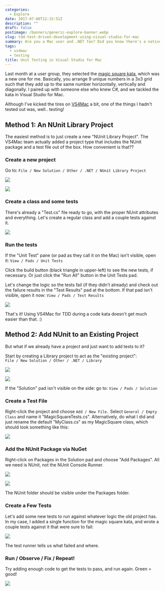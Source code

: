 ```yaml
---
categories:
  - Explore
date: 2017-07-06T12:15:51Z
description: ""
draft: false
postimage: /banners/generic-explore-banner.webp
slug: tdd-test-driven-development-using-visual-studio-for-mac
summary: Are you a Mac user and .NET fan? Did you know there's a native VS app now? Writing tests is important, so I decided to try out NUnit in @vs4mac.
tags:
  - vs4mac
  - testing
title: Unit Testing in Visual Studio for Mac
---
```

Last month at a user group, they selected the [magic square kata](https://github.com/gigasquid/wonderland-clojure-katas/tree/master/magic-square), which was a new one for me. Basically, you arrange 9 unique numbers in a 3x3 grid such that they add up to the same number horizontally, vertically and diagonally. I paired up with someone else who knew C#, and we tackled the kata in Visual Studio for Mac.

Although I've kicked the tires on [VS4Mac](https://visualstudio.microsoft.com/vs/mac/) a bit, one of the things I hadn't tested out was, well.. testing!

## Method 1: An NUnit Library Project

The easiest method is to just create a new "NUnit Library Project". The VS4Mac team actually added a project type that includes the NUnit package and a test file out of the box. How convenient is that??

### Create a new project

Go to: `File / New Solution / Other / .NET / NUnit Library Project`

![](vs4mac-test-setup01-1.png)

![](vs4mac-test-setup02-1.png)

### Create a class and some tests

There's already a "Test.cs" file ready to go, with the proper NUnit attributes and everything. Let's create a regular class and add a couple tests against it.

![](vs4mac-test-setup03.png)

### Run the tests

If the "Unit Test" pane (or pad as they call it on the Mac) isn't visible, open it: `View / Pads / Unit Tests`

Click the build button (black triangle in upper-left) to see the new tests, if necessary. Or just click the "Run All" button in the Unit Tests pad.

Let's change the logic so the tests fail (if they didn't already) and check out the failure results in the "Test Results" pad at the bottom. If that pad isn't visible, open it now: `View / Pads / Test Results`

![](vs4mac-test-setup04.png)

That's it! Using VS4Mac for TDD during a code kata doesn't get much easier than that. :)

## Method 2: Add NUnit to an Existing Project

But what if we already have a project and just want to add tests to it?

Start by creating a Library project to act as the "existing project":  
`File / New Solution / Other / .NET / Library`

![](vs4mac-test-setup01.png)

![](vs4mac-test-setup02.png)

If the "Solution" pad isn't visible on the side: go to: `View / Pads / Solution`

### Create a Test File

Right-click the project and choose `Add / New File.` Select `General / Empty Class` and name it "MagicSquareTests.cs". Alternatively, do what I did and just rename the default "MyClass.cs" as my MagicSquare class, which should look something like this:

![](vs4mac-test-setup05.png)

### Add the NUnit Package via NuGet

Right-click on Packages in the Solution pad and choose "Add Packages". All we need is NUnit, not the NUnit Console Runner.

![](vs4mac-test-setup06.png)

![](vs4mac-test-setup07.png)

The NUnit folder should be visible under the Packages folder.

### Create a Few Tests

Let's add some new tests to run against whatever logic the old project has. In my case, I added a single function for the magic square kata, and wrote a couple tests against it that were sure to fail:

![](vs4mac-test-setup08-1.png)

The test runner tells us what failed and where.

### Run / Observe / Fix / Repeat!

Try adding enough code to get the tests to pass, and run again. Green = good!

![](vs4mac-test-setup09-1.png)
